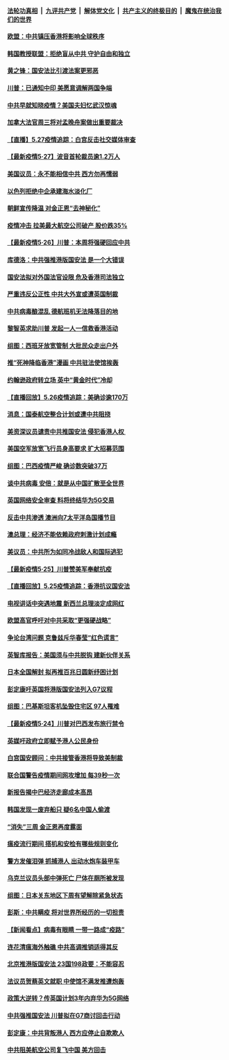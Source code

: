 

####  [法轮功真相](../../../../basic/blob/master/README.md?t=05280201) &nbsp;|&nbsp; [九评共产党](../../../../9ping.md/blob/master/README.md?t=05280201) &nbsp;|&nbsp; [解体党文化](../../../../jtdwh.md/blob/master/README.md?t=05280201)  &nbsp;|&nbsp; [共产主义的终极目的](../../../../gczydzjmd.md/blob/master/README.md?t=05280201) &nbsp;|&nbsp; [魔鬼在统治我们的世界](../../../../mgztzwmdsj.md/blob/master/README.md?t=05280201) 

#### [欧盟：中共镇压香港将影响全球秩序](../pages/nsc418/n12141055.md?t=05280201) 

#### [韩国教授联盟：拒绝盲从中共 守护自由和独立](../pages/nsc418/n12140564.md?t=05280201) 

#### [黄之锋：国安法比引渡法案更邪恶](../pages/nsc418/n12141057.md?t=05280201) 

#### [川普：已通知中印 美愿意调解两国争端](../pages/nsc418/n12140833.md?t=05280201) 

#### [中共早就知晓疫情？美国夫妇忆武汉惊魂](../pages/nsc418/n12140587.md?t=05280201) 

#### [加拿大法官周三将对孟晚舟案做出重要裁决](../pages/nsc418/n12140755.md?t=05280201) 

#### [【直播】5.27疫情追踪：白宫反击社交媒体审查](../pages/nsc418/n12140380.md?t=05280201) 

#### [【最新疫情5‧27】波音首轮裁员逾1.2万人](../pages/nsc418/n12139052.md?t=05280201) 

#### [美国议员：永不能相信中共 西方勿再懦弱](../pages/nsc418/n12140029.md?t=05280201) 

#### [以色列拒绝中企承建海水淡化厂](../pages/nsc418/n12140046.md?t=05280201) 

#### [朝鲜宣传降温 对金正恩“去神秘化”](../pages/nsc418/n12140013.md?t=05280201) 

#### [疫情冲击 拉美最大航空公司破产 股价跌35%](../pages/nsc418/n12138926.md?t=05280201) 

#### [【最新疫情5·26】川普：本周将强硬回应中共](../pages/nsc418/n12136315.md?t=05280201) 

#### [库德洛：中共强推港版国安法 是一个大错误](../pages/nsc418/n12138594.md?t=05280201) 

#### [国安法拟对外国法官设限 危及香港司法独立](../pages/nsc418/n12138421.md?t=05280201) 

#### [严重违反公正性 中共大外宣或遭英国制裁](../pages/nsc418/n12138040.md?t=05280201) 

#### [中共病毒酿混乱 德航班机无法降落目的地](../pages/nsc418/n12138234.md?t=05280201) 

#### [黎智英求助川普 发起一人一信救香港活动](../pages/nsc418/n12138020.md?t=05280201) 

#### [组图：西班牙放宽管制 大批民众走出户外](../pages/nsc418/n12137039.md?t=05280201) 

#### [推“死神降临香港”漫画 中共驻法使馆挨轰](../pages/nsc418/n12137278.md?t=05280201) 

#### [约翰逊政府转立场 英中“黄金时代”冷却](../pages/nsc418/n12137765.md?t=05280201) 

#### [【直播回放】5.26疫情追踪：美确诊逾170万](../pages/nsc418/n12137714.md?t=05280201) 

#### [消息：国泰航空整合计划或遭中共阻挠](../pages/nsc418/n12137406.md?t=05280201) 

#### [美资深议员谴责中共推国安法 侵犯香港人权 ](../pages/nsc418/n12137026.md?t=05280201) 

#### [美国空军放宽飞行员身高要求 扩大招募范围](../pages/nsc418/n12136925.md?t=05280201) 

#### [组图：巴西疫情严峻 确诊数突破37万](../pages/nsc418/n12135176.md?t=05280201) 

#### [谈中共病毒 安倍：就是从中国扩散至全世界](../pages/nsc418/n12136698.md?t=05280201) 

#### [英国网络安全审查 料将终结华为5G交易](../pages/nsc418/n12136137.md?t=05280201) 

#### [反击中共渗透 澳洲向7太平洋岛国播节目](../pages/nsc418/n12136063.md?t=05280201) 

#### [澳总理：经济不能依赖政府刺激计划成瘾](../pages/nsc418/n12135474.md?t=05280201) 

#### [美议员：中共所为如同冷战敌人和国际逃犯](../pages/nsc418/n12135413.md?t=05280201) 

#### [【最新疫情5·25】川普赞美军奉献抗疫](../pages/nsc418/n12129818.md?t=05280201) 

#### [【直播回放】5.25疫情追踪：香港抗议国安法](../pages/nsc418/n12135040.md?t=05280201) 

#### [电视讲话中突遇地震 新西兰总理淡定成网红](../pages/nsc418/n12135034.md?t=05280201) 

#### [欧盟高官呼吁对中共采取“更强硬战略”](../pages/nsc418/n12134842.md?t=05280201) 

#### [争论台湾问题 克鲁兹斥华春莹“红色谎言”](../pages/nsc418/n12134821.md?t=05280201) 

#### [英智库报告：美国须与中共脱钩 建新伙伴关系](../pages/nsc418/n12134701.md?t=05280201) 

#### [日本全国解封 拟再推百兆日圆新纾困计划](../pages/nsc418/n12134336.md?t=05280201) 

#### [彭定康吁英国将港版国安法列入G7议程](../pages/nsc418/n12134110.md?t=05280201) 

#### [组图：巴基斯坦客机坠毁住宅区 97人罹难](../pages/nsc418/n12133297.md?t=05280201) 

#### [【最新疫情5·24】川普对巴西发布旅行禁令](../pages/nsc418/n12129725.md?t=05280201) 

#### [英媒吁政府立即赋予港人公民身份](../pages/nsc418/n12133448.md?t=05280201) 

#### [白宫国安顾问：中共接管香港将导致美制裁](../pages/nsc418/n12133393.md?t=05280201) 

#### [联合国警告疫情期间网攻增加 每39秒一次](../pages/nsc418/n12133186.md?t=05280201) 

#### [新报告揭中巴经济走廊成本高昂](../pages/nsc418/n12125317.md?t=05280201) 

#### [韩国发现一废弃船只 疑6名中国人偷渡](../pages/nsc418/n12132957.md?t=05280201) 

#### [“消失”三周 金正恩再度露面](../pages/nsc418/n12132917.md?t=05280201) 

#### [瘟疫流行期间 搭机和安检有哪些规则变化](../pages/nsc418/n12130243.md?t=05280201) 

#### [警方发催泪弹 抓捕港人 出动水炮车装甲车](../pages/nsc418/n12132643.md?t=05280201) 

#### [乌克兰议员头部中弹死亡 尸体在厕所被发现](../pages/nsc418/n12132316.md?t=05280201) 

#### [组图：日本关东地区下周有望解除紧急状态](../pages/nsc418/n12128396.md?t=05280201) 

#### [彭斯：中共瞒疫 将对世界所经历的一切担责](../pages/nsc418/n12132235.md?t=05280201) 

#### [【新闻看点】病毒有眼睛 一带一路成“疫路”](../pages/nsc418/n12131845.md?t=05280201) 

#### [连花清瘟海外触礁 中共高调推销适得其反](../pages/nsc418/n12132101.md?t=05280201) 

#### [北京推港版国安法 23国198政要：不能容忍](../pages/nsc418/n12132083.md?t=05280201) 

#### [法议员贺蔡英文就职 中使馆不满发推遭炮轰](../pages/nsc418/n12131829.md?t=05280201) 

#### [政策大逆转？传英国计划3年内弃华为5G网络](../pages/nsc418/n12131960.md?t=05280201) 

#### [中共强推国安法 川普拟在G7商讨回击行动](../pages/nsc418/n12131877.md?t=05280201) 

#### [彭定康：中共背叛港人 西方应停止自欺欺人](../pages/nsc418/n12131417.md?t=05280201) 

#### [中共阻美航空公司复飞中国 美方回击](../pages/nsc418/n12131493.md?t=05280201) 

